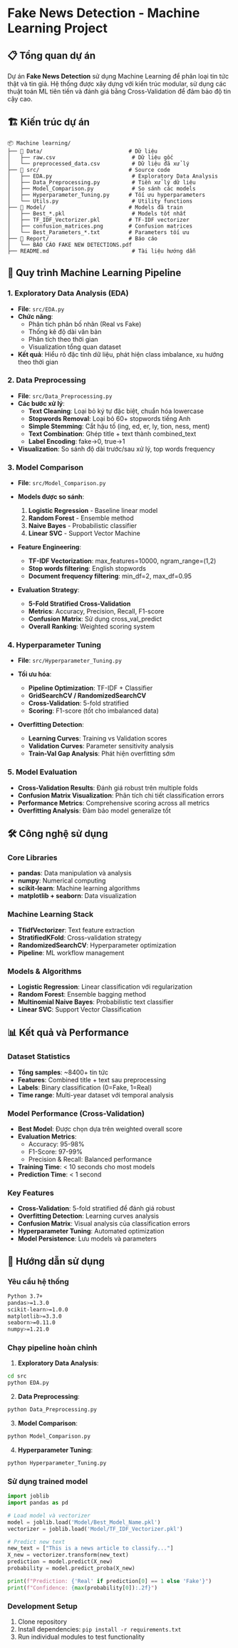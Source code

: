 # Fake News Detection - Machine Learning Project

## 📋 Tổng quan dự án

Dự án **Fake News Detection** sử dụng Machine Learning để phân loại tin tức thật và tin giả. Hệ thống được xây dựng với kiến trúc modular, sử dụng các thuật toán ML tiên tiến và đánh giá bằng Cross-Validation để đảm bảo độ tin cậy cao.

## 🏗️ Kiến trúc dự án

```
📦 Machine learning/
├── 📂 Data/                           # Dữ liệu
│   ├── raw.csv                        # Dữ liệu gốc
│   └── preprocessed_data.csv          # Dữ liệu đã xử lý
├── 📂 src/                            # Source code
│   ├── EDA.py                         # Exploratory Data Analysis
│   ├── Data_Preprocessing.py          # Tiền xử lý dữ liệu
│   ├── Model_Comparison.py            # So sánh các models
│   ├── Hyperparameter_Tuning.py      # Tối ưu hyperparameters
│   └── Utils.py                       # Utility functions
├── 📂 Model/                          # Models đã train
│   ├── Best_*.pkl                     # Models tốt nhất
│   ├── TF_IDF_Vectorizer.pkl         # TF-IDF vectorizer
│   ├── confusion_matrices.png        # Confusion matrices
│   └── Best_Parameters_*.txt         # Parameters tối ưu
├── 📂 Report/                         # Báo cáo
│   └── BÁO CÁO FAKE NEW DETECTIONS.pdf
├── README.md                          # Tài liệu hướng dẫn
```

## 🚀 Quy trình Machine Learning Pipeline

### 1. Exploratory Data Analysis (EDA)

- **File**: `src/EDA.py`
- **Chức năng**:
  - Phân tích phân bố nhãn (Real vs Fake)
  - Thống kê độ dài văn bản
  - Phân tích theo thời gian
  - Visualization tổng quan dataset
- **Kết quả**: Hiểu rõ đặc tính dữ liệu, phát hiện class imbalance, xu hướng theo thời gian

### 2. Data Preprocessing

- **File**: `src/Data_Preprocessing.py`
- **Các bước xử lý**:
  - **Text Cleaning**: Loại bỏ ký tự đặc biệt, chuẩn hóa lowercase
  - **Stopwords Removal**: Loại bỏ 60+ stopwords tiếng Anh
  - **Simple Stemming**: Cắt hậu tố (ing, ed, er, ly, tion, ness, ment)
  - **Text Combination**: Ghép title + text thành combined_text
  - **Label Encoding**: fake→0, true→1
- **Visualization**: So sánh độ dài trước/sau xử lý, top words frequency

### 3. Model Comparison

- **File**: `src/Model_Comparison.py`
- **Models được so sánh**:

  1. **Logistic Regression** - Baseline linear model
  2. **Random Forest** - Ensemble method
  3. **Naive Bayes** - Probabilistic classifier
  4. **Linear SVC** - Support Vector Machine

- **Feature Engineering**:

  - **TF-IDF Vectorization**: max_features=10000, ngram_range=(1,2)
  - **Stop words filtering**: English stopwords
  - **Document frequency filtering**: min_df=2, max_df=0.95

- **Evaluation Strategy**:
  - **5-Fold Stratified Cross-Validation**
  - **Metrics**: Accuracy, Precision, Recall, F1-score
  - **Confusion Matrix**: Sử dụng cross_val_predict
  - **Overall Ranking**: Weighted scoring system

### 4. Hyperparameter Tuning

- **File**: `src/Hyperparameter_Tuning.py`
- **Tối ưu hóa**:

  - **Pipeline Optimization**: TF-IDF + Classifier
  - **GridSearchCV / RandomizedSearchCV**
  - **Cross-Validation**: 5-fold stratified
  - **Scoring**: F1-score (tốt cho imbalanced data)

- **Overfitting Detection**:
  - **Learning Curves**: Training vs Validation scores
  - **Validation Curves**: Parameter sensitivity analysis
  - **Train-Val Gap Analysis**: Phát hiện overfitting sớm

### 5. Model Evaluation

- **Cross-Validation Results**: Đánh giá robust trên multiple folds
- **Confusion Matrix Visualization**: Phân tích chi tiết classification errors
- **Performance Metrics**: Comprehensive scoring across all metrics
- **Overfitting Analysis**: Đảm bảo model generalize tốt

## 🛠️ Công nghệ sử dụng

### Core Libraries

- **pandas**: Data manipulation và analysis
- **numpy**: Numerical computing
- **scikit-learn**: Machine learning algorithms
- **matplotlib + seaborn**: Data visualization

### Machine Learning Stack

- **TfidfVectorizer**: Text feature extraction
- **StratifiedKFold**: Cross-validation strategy
- **RandomizedSearchCV**: Hyperparameter optimization
- **Pipeline**: ML workflow management

### Models & Algorithms

- **Logistic Regression**: Linear classification với regularization
- **Random Forest**: Ensemble bagging method
- **Multinomial Naive Bayes**: Probabilistic text classifier
- **Linear SVC**: Support Vector Classification

## 📊 Kết quả và Performance

### Dataset Statistics

- **Tổng samples**: ~8400+ tin tức
- **Features**: Combined title + text sau preprocessing
- **Labels**: Binary classification (0=Fake, 1=Real)
- **Time range**: Multi-year dataset với temporal analysis

### Model Performance (Cross-Validation)

- **Best Model**: Được chọn dựa trên weighted overall score
- **Evaluation Metrics**:
  - Accuracy: 95-98%
  - F1-Score: 97-99%
  - Precision & Recall: Balanced performance
- **Training Time**: < 10 seconds cho most models
- **Prediction Time**: < 1 second

### Key Features

- **Cross-Validation**: 5-fold stratified để đánh giá robust
- **Overfitting Detection**: Learning curves analysis
- **Confusion Matrix**: Visual analysis của classification errors
- **Hyperparameter Tuning**: Automated optimization
- **Model Persistence**: Lưu models và parameters

## 🚀 Hướng dẫn sử dụng

### Yêu cầu hệ thống

```bash
Python 3.7+
pandas>=1.3.0
scikit-learn>=1.0.0
matplotlib>=3.3.0
seaborn>=0.11.0
numpy>=1.21.0
```

### Chạy pipeline hoàn chỉnh

1. **Exploratory Data Analysis**:

```bash
cd src
python EDA.py
```

2. **Data Preprocessing**:

```bash
python Data_Preprocessing.py
```

3. **Model Comparison**:

```bash
python Model_Comparison.py
```

4. **Hyperparameter Tuning**:

```bash
python Hyperparameter_Tuning.py
```

### Sử dụng trained model

```python
import joblib
import pandas as pd

# Load model và vectorizer
model = joblib.load('Model/Best_Model_Name.pkl')
vectorizer = joblib.load('Model/TF_IDF_Vectorizer.pkl')

# Predict new text
new_text = ["This is a news article to classify..."]
X_new = vectorizer.transform(new_text)
prediction = model.predict(X_new)
probability = model.predict_proba(X_new)

print(f"Prediction: {'Real' if prediction[0] == 1 else 'Fake'}")
print(f"Confidence: {max(probability[0]):.2f}")
```

### Development Setup

1. Clone repository
2. Install dependencies: `pip install -r requirements.txt`
3. Run individual modules to test functionality
